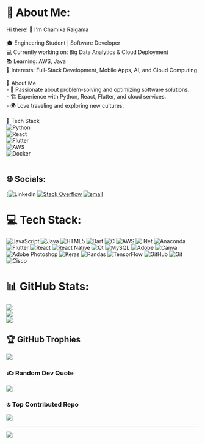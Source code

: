# 💫 About Me:
 Hi there! 👋 I'm Chamika Raigama<br><br>🎓 Engineering Student | Software Developer<br>💻 Currently working on: Big Data Analytics & Cloud Deployment  <br>📚 Learning: AWS, Java<br>🚀 Interests: Full-Stack Development, Mobile Apps, AI, and Cloud Computing  <br><br> 📌 About Me<br>- 🎯 Passionate about problem-solving and optimizing software solutions.<br>- 🏗️ Experience with Python, React, Flutter, and cloud services.<br>- 🌍 Love traveling and exploring new cultures.<br><br>🔧 Tech Stack<br>![Python](https://img.shields.io/badge/-Python-3776AB?style=flat&logo=python&logoColor=white)<br>![React](https://img.shields.io/badge/-React-61DAFB?style=flat&logo=react&logoColor=white)<br>![Flutter](https://img.shields.io/badge/-Flutter-02569B?style=flat&logo=flutter&logoColor=white)<br>![AWS](https://img.shields.io/badge/-AWS-232F3E?style=flat&logo=amazon-aws&logoColor=white)<br>![Docker](https://img.shields.io/badge/-Docker-2496ED?style=flat&logo=docker&logoColor=white)<br><br>


## 🌐 Socials:
 [![LinkedIn](https://img.shields.io/badge/LinkedIn-%230077B5.svg?logo=linkedin&logoColor=white) [![Stack Overflow](https://img.shields.io/badge/-Stackoverflow-FE7A16?logo=stack-overflow&logoColor=white)](https://stackoverflow.com/users/Chamika) [![email](https://img.shields.io/badge/Email-D14836?logo=gmail&logoColor=white)](mailto:chamikaraigama@gmail.com) 

# 💻 Tech Stack:
![JavaScript](https://img.shields.io/badge/javascript-%23323330.svg?style=for-the-badge&logo=javascript&logoColor=%23F7DF1E) ![Java](https://img.shields.io/badge/java-%23ED8B00.svg?style=for-the-badge&logo=openjdk&logoColor=white) ![HTML5](https://img.shields.io/badge/html5-%23E34F26.svg?style=for-the-badge&logo=html5&logoColor=white) ![Dart](https://img.shields.io/badge/dart-%230175C2.svg?style=for-the-badge&logo=dart&logoColor=white) ![C](https://img.shields.io/badge/c-%2300599C.svg?style=for-the-badge&logo=c&logoColor=white) ![AWS](https://img.shields.io/badge/AWS-%23FF9900.svg?style=for-the-badge&logo=amazon-aws&logoColor=white) ![.Net](https://img.shields.io/badge/.NET-5C2D91?style=for-the-badge&logo=.net&logoColor=white) ![Anaconda](https://img.shields.io/badge/Anaconda-%2344A833.svg?style=for-the-badge&logo=anaconda&logoColor=white) ![Flutter](https://img.shields.io/badge/Flutter-%2302569B.svg?style=for-the-badge&logo=Flutter&logoColor=white) ![React](https://img.shields.io/badge/react-%2320232a.svg?style=for-the-badge&logo=react&logoColor=%2361DAFB) ![React Native](https://img.shields.io/badge/react_native-%2320232a.svg?style=for-the-badge&logo=react&logoColor=%2361DAFB) ![Qt](https://img.shields.io/badge/Qt-%23217346.svg?style=for-the-badge&logo=Qt&logoColor=white) ![MySQL](https://img.shields.io/badge/mysql-4479A1.svg?style=for-the-badge&logo=mysql&logoColor=white) ![Adobe](https://img.shields.io/badge/adobe-%23FF0000.svg?style=for-the-badge&logo=adobe&logoColor=white) ![Canva](https://img.shields.io/badge/Canva-%2300C4CC.svg?style=for-the-badge&logo=Canva&logoColor=white) ![Adobe Photoshop](https://img.shields.io/badge/adobe%20photoshop-%2331A8FF.svg?style=for-the-badge&logo=adobe%20photoshop&logoColor=white) ![Keras](https://img.shields.io/badge/Keras-%23D00000.svg?style=for-the-badge&logo=Keras&logoColor=white) ![Pandas](https://img.shields.io/badge/pandas-%23150458.svg?style=for-the-badge&logo=pandas&logoColor=white) ![TensorFlow](https://img.shields.io/badge/TensorFlow-%23FF6F00.svg?style=for-the-badge&logo=TensorFlow&logoColor=white) ![GitHub](https://img.shields.io/badge/github-%23121011.svg?style=for-the-badge&logo=github&logoColor=white) ![Git](https://img.shields.io/badge/git-%23F05033.svg?style=for-the-badge&logo=git&logoColor=white) ![Cisco](https://img.shields.io/badge/cisco-%23049fd9.svg?style=for-the-badge&logo=cisco&logoColor=black)
# 📊 GitHub Stats:
![](https://github-readme-stats.vercel.app/api?username=ChamikaCc&theme=dark&hide_border=false&include_all_commits=false&count_private=false)<br/>
![](https://github-readme-streak-stats.herokuapp.com/?user=ChamikaCc&theme=dark&hide_border=false)<br/>
![](https://github-readme-stats.vercel.app/api/top-langs/?username=ChamikaCc&theme=dark&hide_border=false&include_all_commits=false&count_private=false&layout=compact)

## 🏆 GitHub Trophies
![](https://github-profile-trophy.vercel.app/?username=ChamikaCc&theme=great-gatsby&no-frame=false&no-bg=true&margin-w=4)

### ✍️ Random Dev Quote
![](https://quotes-github-readme.vercel.app/api?type=horizontal&theme=dark)

### 🔝 Top Contributed Repo
![](https://github-contributor-stats.vercel.app/api?username=ChamikaCc&limit=5&theme=dark&combine_all_yearly_contributions=true)

---
[![](https://visitcount.itsvg.in/api?id=ChamikaCc&icon=4&color=1)](https://visitcount.itsvg.in)

<!-- Proudly created with GPRM ( https://gprm.itsvg.in ) -->
